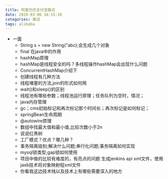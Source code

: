 ```yaml
---
title: 阿里巴巴支付宝面试
date: 2020-03-06 16:15:10
categories: 面试 
tags: alibaba
---
```

- 一面
    - String s = new String("abc);会生成几个对象
    - final 在java中的作用
    - hashMap原理<!--more-->
    - hashMap是线程安全的吗？多线程操作hashMap会出现什么问题
    - ConcurrentHashMap介绍下
    - 创建线程有几种方法
    - 线程堵塞的方法,join的形式如何用
    - wait()和sleep()的区别
    - 线程池有哪些参数；线程池运行原理；任务队列为空时，情况；
    - java内存管理
    - gc；cms初始标记和再次标记那个时间长；再次标记是如何标记；
    - springBean生命周期
    - @autowire原理
    - 数组中找最大值和最小值,比较次数小于2n
    - 说说红黑树
    - 工厂模式？优点？哪几种？
    - 事务隔离级别;解决什么问题;串行化问题;事务隔离如何实现
    - mysql锁类型;gap锁如何使用
    - 项目中做的比较有难度的，有亮点的问题
        生成jenkins api xml文件，使用jaxb技术将对象映射程xml文件
    - 你看我这边技术栈以及技术上有哪些需要深入的地方

